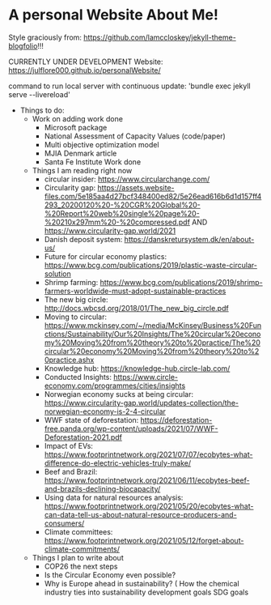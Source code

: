 #  A personal Website About Me!

Style graciously from: https://github.com/lamccloskey/jekyll-theme-blogfolio!!!


CURRENTLY UNDER DEVELOPMENT
Website: https://julflore000.github.io/personalWebsite/

command to run local server with continuous update: 'bundle exec jekyll serve --livereload'

* Things to do:
    * Work on adding work done
        * Microsoft package
        * National Assessment of Capacity Values (code/paper)
        * Multi objective optimization model
        * MJIA Denmark article
        * Santa Fe Institute Work done
    * Things I am reading right now
        * circular insider: https://www.circularchange.com/
        * Circularity gap: https://assets.website-files.com/5e185aa4d27bcf348400ed82/5e26ead616b6d1d157ff4293_20200120%20-%20CGR%20Global%20-%20Report%20web%20single%20page%20-%20210x297mm%20-%20compressed.pdf AND https://www.circularity-gap.world/2021
        * Danish deposit system: https://danskretursystem.dk/en/about-us/
        * Future for circular economy plastics: https://www.bcg.com/publications/2019/plastic-waste-circular-solution
        * Shrimp farming: https://www.bcg.com/publications/2019/shrimp-farmers-worldwide-must-adopt-sustainable-practices
        * The new big circle: http://docs.wbcsd.org/2018/01/The_new_big_circle.pdf
        * Moving to circular: https://www.mckinsey.com/~/media/McKinsey/Business%20Functions/Sustainability/Our%20Insights/The%20circular%20economy%20Moving%20from%20theory%20to%20practice/The%20circular%20economy%20Moving%20from%20theory%20to%20practice.ashx
        * Knowledge hub: https://knowledge-hub.circle-lab.com/
        * Conducted Insights: https://www.circle-economy.com/programmes/cities/insights
        * Norwegian economy sucks at being circular: https://www.circularity-gap.world/updates-collection/the-norwegian-economy-is-2-4-circular
        * WWF state of deforestation: https://deforestation-free.panda.org/wp-content/uploads/2021/07/WWF-Deforestation-2021.pdf
        * Impact of EVs: https://www.footprintnetwork.org/2021/07/07/ecobytes-what-difference-do-electric-vehicles-truly-make/
        * Beef and Brazil: https://www.footprintnetwork.org/2021/06/11/ecobytes-beef-and-brazils-declining-biocapacity/
        * Using data for natural resources analysis: https://www.footprintnetwork.org/2021/05/20/ecobytes-what-can-data-tell-us-about-natural-resource-producers-and-consumers/
        * Climate committees: https://www.footprintnetwork.org/2021/05/12/forget-about-climate-commitments/
    * Things I plan to write about
        * COP26 the next steps
        * Is the Circular Economy even possible?
        * Why is Europe ahead in sustainability?
        ( How the chemical industry ties into sustainability development goals SDG goals

